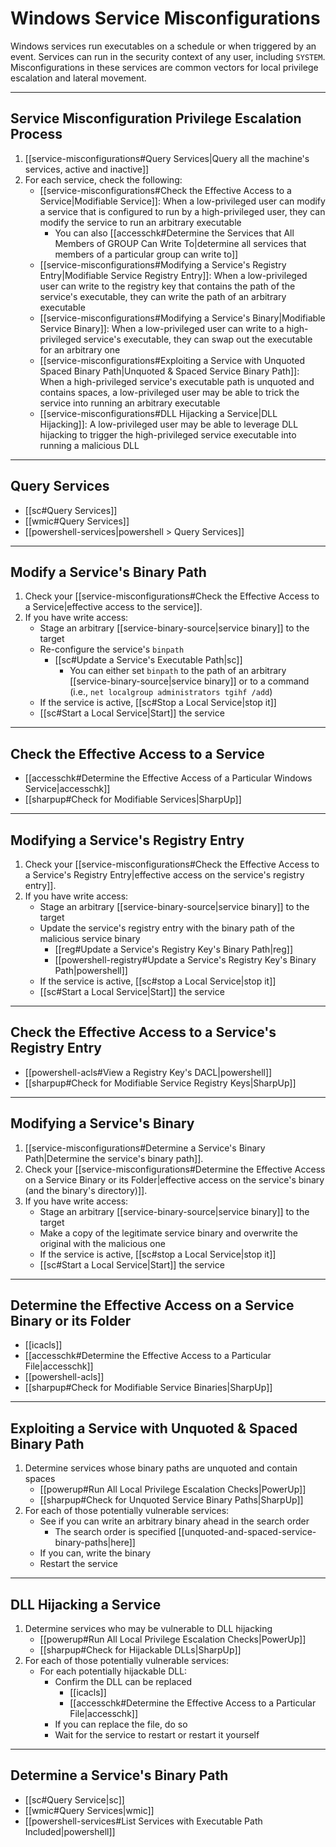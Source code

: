 # Windows Service Misconfigurations

Windows services run executables on a schedule or when triggered by an event. Services can run in the security context of any user, including `SYSTEM`. Misconfigurations in these services are common vectors for local privilege escalation and lateral movement.

---

## Service Misconfiguration Privilege Escalation Process

1. [[service-misconfigurations#Query Services|Query all the machine's services, active and inactive]]
2. For each service, check the following:
	- [[service-misconfigurations#Check the Effective Access to a Service|Modifiable Service]]: When a low-privileged user can modify a service that is configured to run by a high-privileged user, they can modify the service to run an arbitrary executable
		- You can also [[accesschk#Determine the Services that All Members of GROUP Can Write To|determine all services that members of a particular group can write to]]
	- [[service-misconfigurations#Modifying a Service's Registry Entry|Modifiable Service Registry Entry]]: When a low-privileged user can write to the registry key that contains the path of the service's executable, they can write the path of an arbitrary executable
	- [[service-misconfigurations#Modifying a Service's Binary|Modifiable Service Binary]]: When a low-privileged user can write to a high-privileged service's executable, they can swap out the executable for an arbitrary one
	- [[service-misconfigurations#Exploiting a Service with Unquoted Spaced Binary Path|Unquoted & Spaced Service Binary Path]]: When a high-privileged service's executable path is unquoted and contains spaces, a low-privileged user may be able to trick the service into running an arbitrary executable
	- [[service-misconfigurations#DLL Hijacking a Service|DLL Hijacking]]: A low-privileged user may be able to leverage DLL hijacking to trigger the high-privileged service executable into running a malicious DLL

---

## Query Services

- [[sc#Query Services]]
- [[wmic#Query Services]]
- [[powershell-services|powershell > Query Services]]

---

## Modify a Service's Binary Path

1. Check your [[service-misconfigurations#Check the Effective Access to a Service|effective access to the service]].
2. If you have write access:
	- Stage an arbitrary [[service-binary-source|service binary]] to the target
	- Re-configure the service's `binpath`
		- [[sc#Update a Service's Executable Path|sc]]
			- You can either set `binpath` to the path of an arbitrary [[service-binary-source|service binary]] or to a command (i.e., `net localgroup administrators tgihf /add`)
	- If the service is active, [[sc#Stop a Local Service|stop it]]
	- [[sc#Start a Local Service|Start]] the service

---

## Check the Effective Access to a Service

- [[accesschk#Determine the Effective Access of a Particular Windows Service|accesschk]]
- [[sharpup#Check for Modifiable Services|SharpUp]]

---

## Modifying a Service's Registry Entry

1. Check your [[service-misconfigurations#Check the Effective Access to a Service's Registry Entry|effective access on the service's registry entry]].
2. If you have write access:
	- Stage an arbitrary [[service-binary-source|service binary]] to the target
	- Update the service's registry entry with the binary path of the malicious service binary
		- [[reg#Update a Service's Registry Key's Binary Path|reg]]
		- [[powershell-registry#Update a Service's Registry Key's Binary Path|powershell]]
	- If the service is active, [[sc#stop a Local Service|stop it]]
	- [[sc#Start a Local Service|Start]] the service

---

## Check the Effective Access to a Service's Registry Entry

- [[powershell-acls#View a Registry Key's DACL|powershell]]
- [[sharpup#Check for Modifiable Service Registry Keys|SharpUp]]

---

## Modifying a Service's Binary

1. [[service-misconfigurations#Determine a Service's Binary Path|Determine the service's binary path]].
2. Check your [[service-misconfigurations#Determine the Effective Access on a Service Binary or its Folder|effective access on the service's binary (and the binary's directory)]].
3. If you have write access:
	- Stage an arbitrary [[service-binary-source|service binary]] to the target
	- Make a copy of the legitimate service binary and overwrite the original with the malicious one
	- If the service is active, [[sc#stop a Local Service|stop it]]
	- [[sc#Start a Local Service|Start]] the service

---

## Determine the Effective Access on a Service Binary or its Folder

- [[icacls]]
- [[accesschk#Determine the Effective Access to a Particular File|accesschk]]
- [[powershell-acls]]
- [[sharpup#Check for Modifiable Service Binaries|SharpUp]]

---

## Exploiting a Service with Unquoted & Spaced Binary Path

1. Determine services whose binary paths are unquoted and contain spaces
	- [[powerup#Run All Local Privilege Escalation Checks|PowerUp]]
	- [[sharpup#Check for Unquoted Service Binary Paths|SharpUp]]
2. For each of those potentially vulnerable services:
	- See if you can write an arbitrary binary ahead in the search order
		- The search order is specified [[unquoted-and-spaced-service-binary-paths|here]]
	- If you can, write the binary
	- Restart the service

---

## DLL Hijacking a Service

1. Determine services who may be vulnerable to DLL hijacking
	- [[powerup#Run All Local Privilege Escalation Checks|PowerUp]]
	- [[sharpup#Check for Hijackable DLLs|SharpUp]]
2. For each of those potentially vulnerable services:
	- For each potentially hijackable DLL:
		- Confirm the DLL can be replaced
			- [[icacls]]
			- [[accesschk#Determine the Effective Access to a Particular File|accesschk]]
		- If you can replace the file, do so
		- Wait for the service to restart or restart it yourself
	
---

## Determine a Service's Binary Path

- [[sc#Query Service|sc]]
- [[wmic#Query Services|wmic]]
- [[powershell-services#List Services with Executable Path Included|powershell]]
